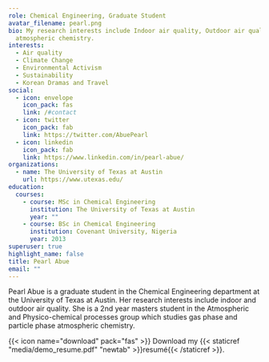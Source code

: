 ```yaml
---
role: Chemical Engineering, Graduate Student
avatar_filename: pearl.png
bio: My research interests include Indoor air quality, Outdoor air quality and
  atmospheric chemistry.
interests:
  - Air quality
  - Climate Change
  - Environmental Activism
  - Sustainability
  - Korean Dramas and Travel
social:
  - icon: envelope
    icon_pack: fas
    link: /#contact
  - icon: twitter
    icon_pack: fab
    link: https://twitter.com/AbuePearl
  - icon: linkedin
    icon_pack: fab
    link: https://www.linkedin.com/in/pearl-abue/
organizations:
  - name: The University of Texas at Austin
    url: https://www.utexas.edu/
education:
  courses:
    - course: MSc in Chemical Engineering
      institution: The University of Texas at Austin
      year: ""
    - course: BSc in Chemical Engineering
      institution: Covenant University, Nigeria
      year: 2013
superuser: true
highlight_name: false
title: Pearl Abue
email: ""
---
```

Pearl Abue is a graduate student in the Chemical Engineering department at the University of Texas at Austin. Her research interests include indoor and outdoor air quality. She is a 2nd year masters student in the Atmospheric and Physico-chemical processes group which studies gas phase and particle phase atmospheric chemistry.

{{< icon name="download" pack="fas" >}} Download my {{< staticref "media/demo_resume.pdf" "newtab" >}}resumé{{< /staticref >}}.